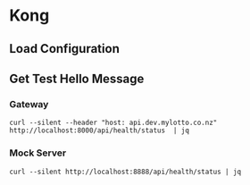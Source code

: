 # Kong

## Load Configuration

## Get Test Hello Message

### Gateway
```
curl --silent --header "host: api.dev.mylotto.co.nz" http://localhost:8000/api/health/status  | jq
```

### Mock Server
```
curl --silent http://localhost:8888/api/health/status | jq
```